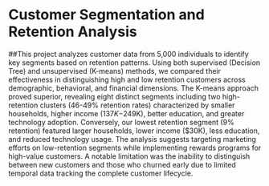# Customer Segmentation and Retention Analysis
##This project analyzes customer data from 5,000 individuals to identify key segments based on retention patterns. Using both supervised (Decision Tree) and unsupervised (K-means) methods, we compared their effectiveness in distinguishing high and low retention customers across demographic, behavioral, and financial dimensions. The K-means approach proved superior, revealing eight distinct segments including two high-retention clusters (46-49% retention rates) characterized by smaller households, higher income ($137K-$249K), better education, and greater technology adoption. Conversely, our lowest retention segment (9% retention) featured larger households, lower income ($30K), less education, and reduced technology usage. The analysis suggests targeting marketing efforts on low-retention segments while implementing rewards programs for high-value customers. A notable limitation was the inability to distinguish between new customers and those who churned early due to limited temporal data tracking the complete customer lifecycle.
